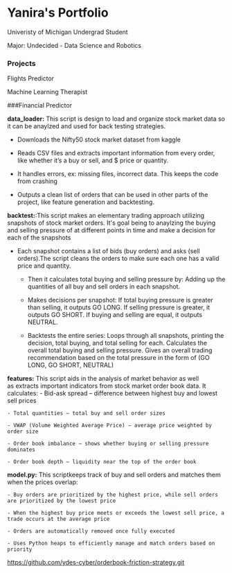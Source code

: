 # Yanira's Portfolio
Univeristy of Michigan Undergrad Student

Major: Undecided - Data Science and Robotics 
### Projects 
Flights Predictor

Machine Learning Therapist 

###Financial Predictor


**data_loader:** This script is design to load and organize stock market data so it can be anaylzed and used for back testing strategies.

  - Downloads the Nifty50 stock market dataset from kaggle 
  
  - Reads CSV files and extracts important information from every order, like whether       it’s a buy or sell, and $ price or quantity.
  
  - It handles errors, ex: missing files, incorrect data. This keeps the code from           crashing 
  
  - Outputs a clean list of orders that can be used in other parts of the project, like      feature generation and backtesting.

**backtest:**:This script makes an elementary trading approach utilizing snapshots of stock market orders. It's goal being to anaylzing the buying and selling pressure of at different points in time and make a decision for each of the snapshots


- Each snapshot contains a list of bids (buy orders) and asks (sell orders).The script cleans the orders to make sure each one has a valid price and quantity.
  - Then it calculates total buying and selling pressure by:
     Adding up the quantities of all buy and sell orders in each snapshot.
    
  - Makes decisions per snapshot:
      If total buying pressure is greater than selling, it outputs GO LONG.
      If selling pressure is greater, it outputs GO SHORT.
      If buying and selling are equal, it outputs NEUTRAL.
    
  - Backtests the entire series:
      Loops through all snapshots, printing the decision, total buying, and total selling for each.
      Calculates the overall total buying and selling pressure.
      Gives an overall trading recommendation based on the total pressure in the form of  (GO LONG, GO SHORT, NEUTRAL) 

**features:** This script aids in the analysis of market behavior as well as extracts important indicators from stock market order book data. It calculates:
    - Bid-ask spread – difference between highest buy and lowest sell prices
    
    - Total quantities – total buy and sell order sizes
    
    - VWAP (Volume Weighted Average Price) – average price weighted by order size
    
    - Order book imbalance – shows whether buying or selling pressure dominates
    
    - Order book depth – liquidity near the top of the order book
    
**model.py:** This scriptkeeps track of buy and sell orders and matches them when the prices overlap: 

    - Buy orders are prioritized by the highest price, while sell orders are prioritized by the lowest price
    
    - When the highest buy price meets or exceeds the lowest sell price, a trade occurs at the average price
    
    - Orders are automatically removed once fully executed
    
    - Uses Python heaps to efficiently manage and match orders based on priority

https://github.com/ydes-cyber/orderbook-friction-strategy.git

